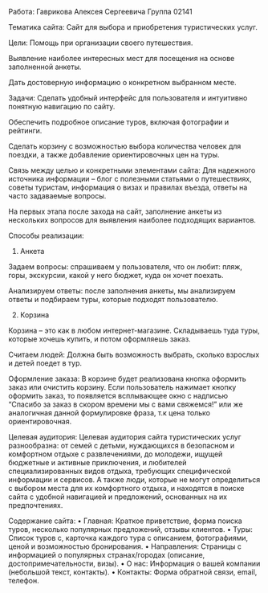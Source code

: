 Работа: Гаврикова Алексея Сергеевича
Группа 02141

Тематика сайта:
Сайт для выбора и приобретения туристических услуг.

Цели:
Помощь при организации своего путешествия.

Выявление наиболее интересных мест для посещения на основе заполненной анкеты.

Дать достоверную информацию о конкретном выбранном месте.

Задачи:
Сделать удобный интерфейс для пользователя и интуитивно понятную навигацию по сайту.

Обеспечить подробное описание туров, включая фотографии и рейтинги.

Сделать корзину с возможностью выбора количества человек для поездки, а также добавление ориентировочных цен на туры.

Связь между целью и конкретными элементами сайта:
Для надежного источника информации – блог с полезными статьями о путешествиях, советы туристам, информация о визах и правилах въезда, ответы на часто задаваемые вопросы.

На первых этапа после захода на сайт, заполнение анкеты из нескольких вопросов для выявления наиболее подходящих вариантов. 

Способы реализации:
1)	Анкета
   
Задаем вопросы: спрашиваем у пользователя, что он любит: пляж, горы, экскурсии, какой у него бюджет, куда он хочет поехать.

Анализируем ответы: после заполнения анкеты, мы анализируем ответы и подбираем туры, которые подходят пользователю.

2)	Корзина

Корзина – это как в любом интернет-магазине. Складываешь туда туры, которые хочешь купить, и потом оформляешь заказ.

Считаем людей: Должна быть возможность выбрать, сколько взрослых и детей поедет в тур.

Оформление заказа: В корзине будет реализована кнопка оформить заказ или очистить корзину. Если пользователь нажимает кнопку оформить заказ, то появляется всплывающее окно с надписью “Спасибо за заказ в скором времени мы с вами свяжемся!” или же аналогичная данной формулировке фраза, т.к цена только ориентировочная.

Целевая аудитория:
Целевая аудитория сайта туристических услуг разнообразна: от семей с детьми, нуждающихся в безопасном и комфортном отдыхе с развлечениями, до молодежи, ищущей бюджетные и активные приключения, и любителей специализированных видов отдыха, требующих специфической информации и сервисов. А также люди, которые не могут определиться с выбором места для их комфортного отдыха, и находятся в поиске сайта с удобной навигацией и предложений, основанных на их предпочтениях.

Содержание сайта:
•	Главная: Краткое приветствие, форма поиска туров, несколько популярных предложений, отзывы клиентов.
•	Туры: Список туров с, карточка каждого тура с описанием, фотографиями, ценой и возможностью бронирования.
•	Направления: Страницы с информацией о популярных странах/городах (описание, достопримечательности, визы).
•	О нас: Информация о вашей компании (небольшой текст, контакты).
•	Контакты: Форма обратной связи, email, телефон.
